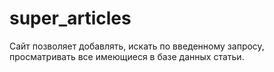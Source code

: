 # super_articles
 
Сайт позволяет добавлять, искать по введенному запросу, просматривать все имеющиеся в базе данных статьи.
